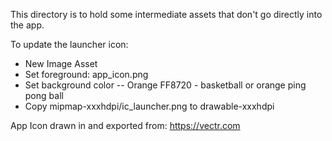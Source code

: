 This directory is to hold some intermediate assets that don't go directly into the app. 

To update the launcher icon:
- New Image Asset
- Set foreground: app_icon.png
- Set background color
-- Orange FF8720 - basketball or orange ping pong ball
- Copy mipmap-xxxhdpi/ic_launcher.png to drawable-xxxhdpi


App Icon drawn in and exported from: https://vectr.com
